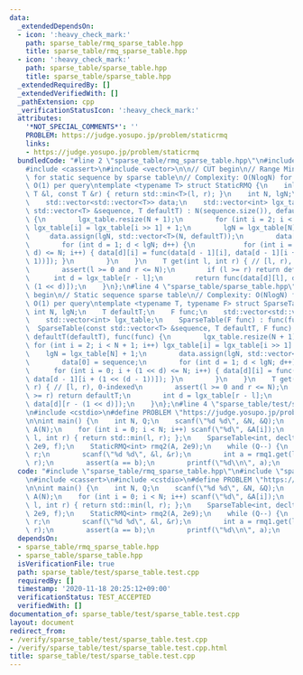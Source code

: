```yaml
---
data:
  _extendedDependsOn:
  - icon: ':heavy_check_mark:'
    path: sparse_table/rmq_sparse_table.hpp
    title: sparse_table/rmq_sparse_table.hpp
  - icon: ':heavy_check_mark:'
    path: sparse_table/sparse_table.hpp
    title: sparse_table/sparse_table.hpp
  _extendedRequiredBy: []
  _extendedVerifiedWith: []
  _pathExtension: cpp
  _verificationStatusIcon: ':heavy_check_mark:'
  attributes:
    '*NOT_SPECIAL_COMMENTS*': ''
    PROBLEM: https://judge.yosupo.jp/problem/staticrmq
    links:
    - https://judge.yosupo.jp/problem/staticrmq
  bundledCode: "#line 2 \"sparse_table/rmq_sparse_table.hpp\"\n#include <algorithm>\n\
    #include <cassert>\n#include <vector>\n\n// CUT begin\n// Range Minimum Query\
    \ for static sequence by sparse table\n// Complexity: O(NlogN) for precalculation,\
    \ O(1) per query\ntemplate <typename T> struct StaticRMQ {\n    inline T func(const\
    \ T &l, const T &r) { return std::min<T>(l, r); }\n    int N, lgN;\n    T defaultT;\n\
    \    std::vector<std::vector<T>> data;\n    std::vector<int> lgx_table;\n    StaticRMQ(const\
    \ std::vector<T> &sequence, T defaultT) : N(sequence.size()), defaultT(defaultT)\
    \ {\n        lgx_table.resize(N + 1);\n        for (int i = 2; i < N + 1; i++)\
    \ lgx_table[i] = lgx_table[i >> 1] + 1;\n        lgN = lgx_table[N] + 1;\n   \
    \     data.assign(lgN, std::vector<T>(N, defaultT));\n        data[0] = sequence;\n\
    \        for (int d = 1; d < lgN; d++) {\n            for (int i = 0; i + (1 <<\
    \ d) <= N; i++) { data[d][i] = func(data[d - 1][i], data[d - 1][i + (1 << (d -\
    \ 1))]); }\n        }\n    }\n    T get(int l, int r) { // [l, r), 0-indexed\n\
    \        assert(l >= 0 and r <= N);\n        if (l >= r) return defaultT;\n  \
    \      int d = lgx_table[r - l];\n        return func(data[d][l], data[d][r -\
    \ (1 << d)]);\n    }\n};\n#line 4 \"sparse_table/sparse_table.hpp\"\n\n// CUT\
    \ begin\n// Static sequence sparse table\n// Complexity: O(NlogN) for precalculation,\
    \ O(1) per query\ntemplate <typename T, typename F> struct SparseTable {\n   \
    \ int N, lgN;\n    T defaultT;\n    F func;\n    std::vector<std::vector<T>> data;\n\
    \    std::vector<int> lgx_table;\n    SparseTable(F func) : func(func) {}\n  \
    \  SparseTable(const std::vector<T> &sequence, T defaultT, F func) : N(sequence.size()),\
    \ defaultT(defaultT), func(func) {\n        lgx_table.resize(N + 1);\n       \
    \ for (int i = 2; i < N + 1; i++) lgx_table[i] = lgx_table[i >> 1] + 1;\n    \
    \    lgN = lgx_table[N] + 1;\n        data.assign(lgN, std::vector<T>(N, defaultT));\n\
    \        data[0] = sequence;\n        for (int d = 1; d < lgN; d++) {\n      \
    \      for (int i = 0; i + (1 << d) <= N; i++) { data[d][i] = func(data[d - 1][i],\
    \ data[d - 1][i + (1 << (d - 1))]); }\n        }\n    }\n    T get(int l, int\
    \ r) { // [l, r), 0-indexed\n        assert(l >= 0 and r <= N);\n        if (l\
    \ >= r) return defaultT;\n        int d = lgx_table[r - l];\n        return func(data[d][l],\
    \ data[d][r - (1 << d)]);\n    }\n};\n#line 4 \"sparse_table/test/sparse_table.test.cpp\"\
    \n#include <cstdio>\n#define PROBLEM \"https://judge.yosupo.jp/problem/staticrmq\"\
    \n\nint main() {\n    int N, Q;\n    scanf(\"%d %d\", &N, &Q);\n    std::vector<int>\
    \ A(N);\n    for (int i = 0; i < N; i++) scanf(\"%d\", &A[i]);\n    auto f = [](int\
    \ l, int r) { return std::min(l, r); };\n    SparseTable<int, decltype(f)> rmq1(A,\
    \ 2e9, f);\n    StaticRMQ<int> rmq2(A, 2e9);\n    while (Q--) {\n        int l,\
    \ r;\n        scanf(\"%d %d\", &l, &r);\n        int a = rmq1.get(l, r), b = rmq2.get(l,\
    \ r);\n        assert(a == b);\n        printf(\"%d\\n\", a);\n    }\n}\n"
  code: "#include \"sparse_table/rmq_sparse_table.hpp\"\n#include \"sparse_table/sparse_table.hpp\"\
    \n#include <cassert>\n#include <cstdio>\n#define PROBLEM \"https://judge.yosupo.jp/problem/staticrmq\"\
    \n\nint main() {\n    int N, Q;\n    scanf(\"%d %d\", &N, &Q);\n    std::vector<int>\
    \ A(N);\n    for (int i = 0; i < N; i++) scanf(\"%d\", &A[i]);\n    auto f = [](int\
    \ l, int r) { return std::min(l, r); };\n    SparseTable<int, decltype(f)> rmq1(A,\
    \ 2e9, f);\n    StaticRMQ<int> rmq2(A, 2e9);\n    while (Q--) {\n        int l,\
    \ r;\n        scanf(\"%d %d\", &l, &r);\n        int a = rmq1.get(l, r), b = rmq2.get(l,\
    \ r);\n        assert(a == b);\n        printf(\"%d\\n\", a);\n    }\n}\n"
  dependsOn:
  - sparse_table/rmq_sparse_table.hpp
  - sparse_table/sparse_table.hpp
  isVerificationFile: true
  path: sparse_table/test/sparse_table.test.cpp
  requiredBy: []
  timestamp: '2020-11-18 20:25:12+09:00'
  verificationStatus: TEST_ACCEPTED
  verifiedWith: []
documentation_of: sparse_table/test/sparse_table.test.cpp
layout: document
redirect_from:
- /verify/sparse_table/test/sparse_table.test.cpp
- /verify/sparse_table/test/sparse_table.test.cpp.html
title: sparse_table/test/sparse_table.test.cpp
---
```

